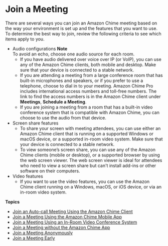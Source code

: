 # Join a Meeting<a name="join-meetings"></a>

There are several ways you can join an Amazon Chime meeting based on the way your environment is set up and the features that you want to use\. To determine the best way to join, review the following criteria to see which items apply to you\.
+ Audio configurations
**Note**  
To avoid an echo, choose one audio source for each room\.
  + If you have audio delivered over voice over IP \(or VoIP\), you can use any of the Amazon Chime clients, both mobile and desktop\. Make sure that your device is connected to a stable network\.
  + If you are attending a meeting from a large conference room that has built\-in microphones and speakers, or if you prefer to use a telephone, choose to dial in to your meeting\. Amazon Chime Pro includes international access numbers and toll\-free numbers\. The link to find the access numbers is in the Amazon Chime client under **Meetings**, **Schedule a Meeting**\.
  + If you are joining a meeting from a room that has a built\-in video conference system that is compatible with Amazon Chime, you can choose to use the audio from that device\.
+ Screen share features
  + To share your screen with meeting attendees, you can use either an Amazon Chime client that is running on a supported Windows or macOS device, or a supported in\-room video system\. Make sure that your device is connected to a stable network\.
  + To view someone’s screen share, you can use any of the Amazon Chime clients \(mobile or desktop\), or a supported browser by using the web screen viewer\. The web screen viewer is ideal for attendees who need to view a screen share but can't install add\-ins or other software on their computers\.
+ Video features
  + If you want to use the video features, you can use the Amazon Chime client running on a Windows, macOS, or iOS device, or via an in\-room video system\.

**Topics**
+ [Join an Auto\-call Meeting Using the Amazon Chime Client](chime-join-meeting-client.md)
+ [Join a Meeting Using the Amazon Chime Mobile App](chime-join-meeting-mobile-app.md)
+ [Join a Meeting Using an In\-Room Video Conference System](chime-join-meeting-conference-room.md)
+ [Join a Meeting without the Amazon Chime App](chime-join-meeting.md)
+ [Join a Meeting Anonymously](join-anonymous.md)
+ [Join a Meeting Early](join-meeting-early.md)